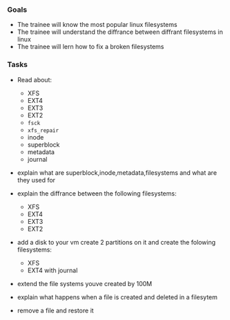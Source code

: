 ### Goals

- The trainee will know the most popular linux filesystems
- The trainee will understand the diffrance between diffrant filesystems in linux
- The trainee will lern how to fix a broken filesystems

### Tasks
- Read about:
  - XFS
  - EXT4
  - EXT3
  - EXT2
  - `fsck`
  - `xfs_repair`
  - inode
  - superblock
  - metadata
  - journal 

- explain what are superblock,inode,metadata,filesystems and what are they used for
- explain the diffrance between the following filesystems:
  - XFS
  - EXT4
  - EXT3
  - EXT2
- add a disk to your vm create 2 partitions on it and create the folowing filesystems:
  - XFS
  - EXT4 with journal
- extend the file systems youve created by 100M
- explain what happens when a file is created and deleted in a filesytem
- remove a file and restore it
 
